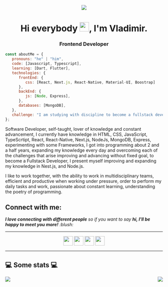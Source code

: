<p align="center"><img src="https://i.imgur.com/A6bWGFl.gif"/></p>
<h1 align="center">Hi everybody <img src="https://github.com/sudnyeshtalekar/sudnyeshtalekar/blob/master/Assets/Hi.gif" width="30px">, I'm Vladimir.</h1>
<h3 align="center"> Frontend Developer </h3>

```javascript
const aboutMe = {
   pronouns: "he" | "him",
   code: [Javascript, Typescript],
   learning: [Dart, Flutter],
   technologies: {
      frontEnd: {
         css: [React, Next.js, React-Native, Material-UI, Boostrap]
      },
      backEnd: {
         js: [Node, Express],
      },
      databases: [MongoDB],
   },
   challenge: "I am studying with discipline to become a fullstack developer.",
};
```
Software Developer, self-taught, lover of knowledge and constant advancement, I currently have knowledge in HTML, CSS, JavaScript, TypeScrtipt, React, React-Native, Next.js, NodeJs, MongoDB, Express, experimenting with some Frameworks, I got into programming about 2 and a half years, expanding my knowledge every day and overcoming each of the challenges that arise improving and advancing without fixed goal, to become a Fullstack Developer, I present myself improving and expanding my knowledge in Nest.js, and Node.js.

I like to work together, with the ability to work in multidisciplinary teams, efficient and productive when working under pressure, order to perform my daily tasks and work, passionate about constant learning, understanding the poetry of programming.


<h2>Connect with me:</h2>
<em><b>I love connecting with different people</b> so if you want to say <b>hi, I'll be happy to meet you more!</b> :blush:</em>
<hr>

<p align="center">   
    <a href="https://www.linkedin.com/in/vladimir-castaneda/" alt="Linkedin"><img src="https://github.com/nitish-awasthi/nitish-awasthi/blob/master/174857.png" height="30" width="30"></a>
    <a href="https://www.instagram.com/vdymir/" alt="Instagram"><img src="https://github.com/nitish-awasthi/nitish-awasthi/blob/master/instagram-logo-png-transparent-background-hd-3.png" height="30" width="30"></a>
  <a href="#" alt="Twitter"><img src="https://github.com/nitish-awasthi/nitish-awasthi/blob/master/twitter.png" height="30" width="30"></a>    
    <a href="mailto:vladistar200302@gmail.com" alt="Contact me"><img src="https://github.com/nitish-awasthi/nitish-awasthi/blob/master/gmail-512.webp" height="30" width="30"></a>
  </p>
  <hr>

<h2>💻 Some stats 💻</h2> 

<p align="right">
<img align="left" src="https://github-readme-stats.vercel.app/api?username=Vdymir&theme=tokyonight&show_icons=true" />

<img  float="right" src="https://github-readme-stats.vercel.app/api/top-langs/?username=Vdymir&theme=tokyonight&show_icons=true" />

</p>
